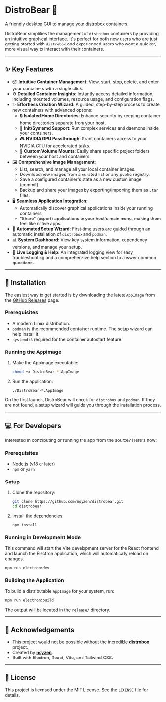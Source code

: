 # DistroBear 🐻

A friendly desktop GUI to manage your [distrobox](https://distrobox.it/) containers.

DistroBear simplifies the management of `distrobox` containers by providing an intuitive graphical interface. It's perfect for both new users who are just getting started with `distrobox` and experienced users who want a quicker, more visual way to interact with their containers.

---

## ✨ Key Features

-   📦 **Intuitive Container Management**: View, start, stop, delete, and enter your containers with a single click.
-   ⚙️ **Detailed Container Insights**: Instantly access detailed information, including mounted volumes, resource usage, and configuration flags.
-   ✨ **Effortless Creation Wizard**: A guided, step-by-step process to create new containers with advanced options:
    -   🔒 **Isolated Home Directories**: Enhance security by keeping container home directories separate from your host.
    -   🚀 **Init/Systemd Support**: Run complex services and daemons inside your containers.
    -   🎮 **NVIDIA GPU Passthrough**: Grant containers access to your NVIDIA GPU for accelerated tasks.
    -   📁 **Custom Volume Mounts**: Easily share specific project folders between your host and containers.
-   🖼️ **Comprehensive Image Management**:
    -   List, search, and manage all your local container images.
    -   Download new images from a curated list or any public registry.
    -   Save a configured container's state as a new custom image (commit).
    -   Backup and share your images by exporting/importing them as `.tar` files.
-   🖥️ **Seamless Application Integration**:
    -   Automatically discover graphical applications inside your running containers.
    -   "Share" (export) applications to your host's main menu, making them feel like native apps.
-   🔧 **Automated Setup Wizard**: First-time users are guided through an automatic installation of `distrobox` and `podman`.
-   📊 **System Dashboard**: View key system information, dependency versions, and manage your setup.
-   📜 **Live Logging & Help**: An integrated logging view for easy troubleshooting and a comprehensive help section to answer common questions.

---

## 🚀 Installation

The easiest way to get started is by downloading the latest `AppImage` from the [GitHub Releases](https://github.com/noyzen/distrobear/releases) page.

### Prerequisites

-   A modern Linux distribution.
-   `podman` is the recommended container runtime. The setup wizard can help install it.
-   `systemd` is required for the container autostart feature.

### Running the AppImage

1.  Make the AppImage executable:
    ```bash
    chmod +x DistroBear-*.AppImage
    ```

2.  Run the application:
    ```bash
    ./DistroBear-*.AppImage
    ```

On the first launch, DistroBear will check for `distrobox` and `podman`. If they are not found, a setup wizard will guide you through the installation process.

---

## 💻 For Developers

Interested in contributing or running the app from the source? Here's how:

### Prerequisites

-   [Node.js](https://nodejs.org/) (v18 or later)
-   `npm` or `yarn`

### Setup

1.  Clone the repository:
    ```bash
    git clone https://github.com/noyzen/distrobear.git
    cd distrobear
    ```

2.  Install the dependencies:
    ```bash
    npm install
    ```

### Running in Development Mode

This command will start the Vite development server for the React frontend and launch the Electron application, which will automatically reload on changes.

```bash
npm run electron:dev
```

### Building the Application

To build a distributable `AppImage` for your system, run:

```bash
npm run electron:build
```

The output will be located in the `release/` directory.

---

## 🙏 Acknowledgements

-   This project would not be possible without the incredible **[distrobox](https://github.com/89luca89/distrobox)** project.
-   Created by **[noyzen](https://github.com/noyzen)**.
-   Built with Electron, React, Vite, and Tailwind CSS.

---

## 📜 License

This project is licensed under the MIT License. See the `LICENSE` file for details.
